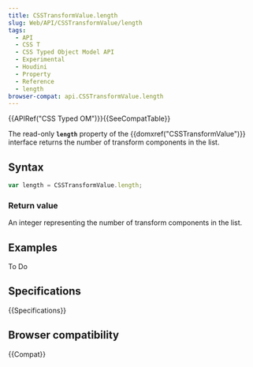 ```yaml
---
title: CSSTransformValue.length
slug: Web/API/CSSTransformValue/length
tags:
  - API
  - CSS T
  - CSS Typed Object Model API
  - Experimental
  - Houdini
  - Property
  - Reference
  - length
browser-compat: api.CSSTransformValue.length
---
```

{{APIRef("CSS Typed OM")}}{{SeeCompatTable}}

The read-only **`length`** property of the
{{domxref("CSSTransformValue")}} interface returns the number of transform components in
the list.

## Syntax

```js
var length = CSSTransformValue.length;
```

### Return value

An integer representing the number of transform components in the list.

## Examples

To Do

## Specifications

{{Specifications}}

## Browser compatibility

{{Compat}}
